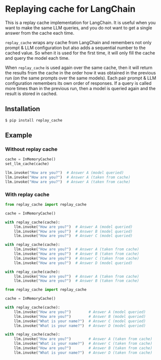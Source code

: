 # Replaying cache for LangChain

This is a replay cache implementation for LangChain.
It is useful when you want to make the same LLM queries, and you do not want to get
a single answer from the cache each time.

`replay_cache` wraps any cache from LangChain and remembers not only prompt & LLM configuration but also 
adds a sequential number to the cached value.
So when it is used for the first time,
it will only fill the cache and query the model each time.

When `replay_cache` is used again over the same cache, then it will return
the results from the cache in the order 
how it was obtained in the previous run (on the same prompts over the same models).
Each pair prompt & LLM configuration remembers its own order
of responses. If a query is called more times than in the previous run,
then a model is queried again and the result is stored in cached.

## Installation

```commandline
$ pip install replay_cache
```

## Example

### Without replay cache

```python
cache = InMemoryCache()
set_llm_cache(cache)

llm.invoke("How are you?")  # Answer A (model queried)
llm.invoke("How are you?")  # Answer A (taken from cache)
llm.invoke("How are you?")  # Answer A (taken from cache)
```

### With replay cache

```python
from replay_cache import replay_cache

cache = InMemoryCache()

with replay_cache(cache):
    llm.invoke("How are you?")  # Answer A (model queried)
    llm.invoke("How are you?")  # Answer B (model queried)
    llm.invoke("How are you?")  # Answer C (model queried)

with replay_cache(cache):
    llm.invoke("How are you?")  # Answer A (taken from cache)
    llm.invoke("How are you?")  # Answer B (taken from cache)
    llm.invoke("How are you?")  # Answer C (taken from cache)
    llm.invoke("How are you?")  # Answer D (model queried)

with replay_cache(cache):
    llm.invoke("How are you?")  # Answer A (taken from cache)
    llm.invoke("How are you?")  # Answer B (taken from cache)
```


```python
from replay_cache import replay_cache

cache = InMemoryCache()

with replay_cache(cache):
    llm.invoke("How are you?")        # Answer A (model queried)    
    llm.invoke("How are you?")        # Answer B (model queried)
    llm.invoke("What is your name?")  # Answer C (model queried)
    llm.invoke("What is your name?")  # Answer D (model queried)

with replay_cache(cache):
    llm.invoke("How are you?")        # Answer A (taken from cache)    
    llm.invoke("What is your name?")  # Answer C (taken from cache)
    llm.invoke("How are you?")        # Answer B (taken from cache)
    llm.invoke("What is your name?")  # Answer D (taken from cache)
```
